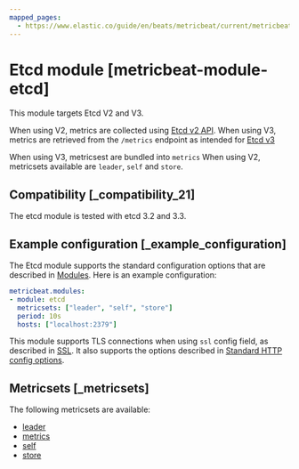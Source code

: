 ```yaml
---
mapped_pages:
  - https://www.elastic.co/guide/en/beats/metricbeat/current/metricbeat-module-etcd.html
---
```


<!-- This file is generated! See scripts/mage/docs_collector.go -->

# Etcd module [metricbeat-module-etcd]

This module targets Etcd V2 and V3.

When using V2, metrics are collected using [Etcd v2 API](https://coreos.com/etcd/docs/latest/v2/api.md). When using V3, metrics are retrieved from the `/metrics` endpoint as intended for [Etcd v3](https://coreos.com/etcd/docs/latest/metrics.md)

When using V3, metricsest are bundled into `metrics` When using V2, metricsets available are `leader`, `self` and `store`.


## Compatibility [_compatibility_21]

The etcd module is tested with etcd 3.2 and 3.3.


## Example configuration [_example_configuration]

The Etcd module supports the standard configuration options that are described in [Modules](/reference/metricbeat/configuration-metricbeat.md). Here is an example configuration:

```yaml
metricbeat.modules:
- module: etcd
  metricsets: ["leader", "self", "store"]
  period: 10s
  hosts: ["localhost:2379"]
```

This module supports TLS connections when using `ssl` config field, as described in [SSL](/reference/metricbeat/configuration-ssl.md). It also supports the options described in [Standard HTTP config options](/reference/metricbeat/configuration-metricbeat.md#module-http-config-options).


## Metricsets [_metricsets]

The following metricsets are available:

* [leader](/reference/metricbeat/metricbeat-metricset-etcd-leader.md)
* [metrics](/reference/metricbeat/metricbeat-metricset-etcd-metrics.md)
* [self](/reference/metricbeat/metricbeat-metricset-etcd-self.md)
* [store](/reference/metricbeat/metricbeat-metricset-etcd-store.md)
